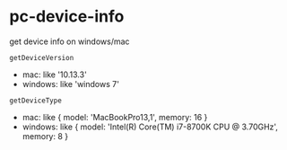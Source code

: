 # pc-device-info

get device info on windows/mac

`getDeviceVersion`
- mac: like '10.13.3'
- windows: like 'windows 7'

`getDeviceType`
- mac: like { model: 'MacBookPro13,1', memory: 16 }
- windows: like { model: 'Intel(R) Core(TM) i7-8700K CPU @ 3.70GHz', memory: 8 }
